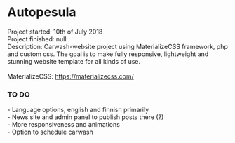 # Autopesula

Project started: 10th of July 2018
<br>
Project finished: null
<br>
Description: Carwash-website project using MaterializeCSS framework, php and custom css. The goal is to make fully responsive, lightweight and stunning website template for all kinds of use.
<br>
<br>
MaterializeCSS:
https://materializecss.com/

<h3> TO DO </h3>
- Language options, english and finnish primarily <br>
- News site and admin panel to publish posts there (?) <br>
- More responsiveness and animations <br>
- Option to schedule carwash
